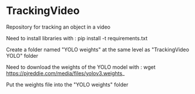 # TrackingVideo

Repository for tracking an object in a video

Need to install libraries with :
pip install -t requirements.txt

Create a folder named "YOLO weights" at the same level as "TrackingVideo YOLO" folder

Need to download the weights of the YOLO model with :
wget https://pjreddie.com/media/files/yolov3.weights_

Put the weights file into the "YOLO weights" folder
